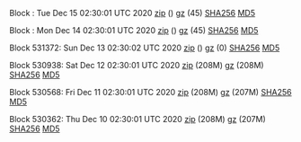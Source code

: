 Block : Tue Dec 15 02:30:01 UTC 2020 [zip](https://files.01coin.io/mainnet/2020-12-15/bootstrap.dat.zip) () [gz](https://files.01coin.io/mainnet/2020-12-15/bootstrap.dat.tar.gz) (45) [SHA256](https://files.01coin.io/mainnet/2020-12-15/sha256.txt) [MD5](https://files.01coin.io/mainnet/2020-12-15/md5.txt)

Block : Mon Dec 14 02:30:01 UTC 2020 [zip](https://files.01coin.io/mainnet/2020-12-14/bootstrap.dat.zip) () [gz](https://files.01coin.io/mainnet/2020-12-14/bootstrap.dat.tar.gz) (45) [SHA256](https://files.01coin.io/mainnet/2020-12-14/sha256.txt) [MD5](https://files.01coin.io/mainnet/2020-12-14/md5.txt)

Block 531372: Sun Dec 13 02:30:02 UTC 2020 [zip](https://files.01coin.io/mainnet/2020-12-13/bootstrap.dat.zip) () [gz](https://files.01coin.io/mainnet/2020-12-13/bootstrap.dat.tar.gz) (0) [SHA256](https://files.01coin.io/mainnet/2020-12-13/sha256.txt) [MD5](https://files.01coin.io/mainnet/2020-12-13/md5.txt)

Block 530938: Sat Dec 12 02:30:01 UTC 2020 [zip](https://files.01coin.io/mainnet/2020-12-12/bootstrap.dat.zip) (208M) [gz](https://files.01coin.io/mainnet/2020-12-12/bootstrap.dat.tar.gz) (208M) [SHA256](https://files.01coin.io/mainnet/2020-12-12/sha256.txt) [MD5](https://files.01coin.io/mainnet/2020-12-12/md5.txt)

Block 530568: Fri Dec 11 02:30:01 UTC 2020 [zip](https://files.01coin.io/mainnet/2020-12-11/bootstrap.dat.zip) (208M) [gz](https://files.01coin.io/mainnet/2020-12-11/bootstrap.dat.tar.gz) (207M) [SHA256](https://files.01coin.io/mainnet/2020-12-11/sha256.txt) [MD5](https://files.01coin.io/mainnet/2020-12-11/md5.txt)

Block 530362: Thu Dec 10 02:30:01 UTC 2020 [zip](https://files.01coin.io/mainnet/2020-12-10/bootstrap.dat.zip) (208M) [gz](https://files.01coin.io/mainnet/2020-12-10/bootstrap.dat.tar.gz) (207M) [SHA256](https://files.01coin.io/mainnet/2020-12-10/sha256.txt) [MD5](https://files.01coin.io/mainnet/2020-12-10/md5.txt)
